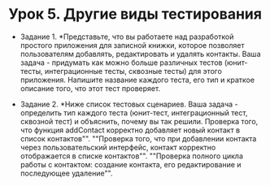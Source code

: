 # Урок 5. Другие виды тестирования

-   Задание 1.
    \*Представьте, что вы работаете над разработкой простого приложения для записной книжки, которое позволяет пользователям добавлять, редактировать и удалять контакты.
    Ваша задача - придумать как можно больше различных тестов (юнит-тесты, интеграционные тесты, сквозные тесты) для этого приложения. Напишите название каждого теста, его тип и краткое описание того, что этот тест проверяет.

-   Задание 2.
    \*Ниже список тестовых сценариев. Ваша задача - определить тип каждого теста (юнит-тест, интеграционный тест, сквозной тест) и объяснить, почему вы так решили.
    Проверка того, что функция addContact корректно добавляет новый контакт в список контактов"".
    ""Проверка того, что при добавлении контакта через пользовательский интерфейс, контакт корректно отображается в списке контактов"".
    ""Проверка полного цикла работы с контактом: создание контакта, его редактирование и последующее удаление"".
